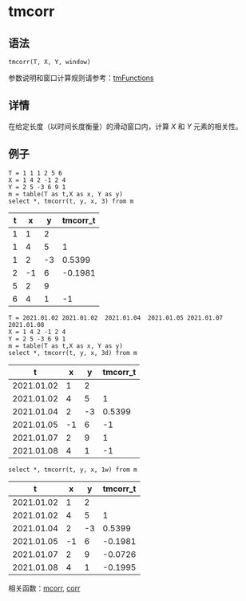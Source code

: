 # tmcorr

## 语法

`tmcorr(T, X, Y, window)`

参数说明和窗口计算规则请参考：[tmFunctions](../themes/tmFunctions.html)

## 详情

在给定长度（以时间长度衡量）的滑动窗口内，计算 *X* 和 *Y* 元素的相关性。

## 例子

```
T = 1 1 1 2 5 6
X = 1 4 2 -1 2 4
Y = 2 5 -3 6 9 1
m = table(T as t,X as x, Y as y)
select *, tmcorr(t, y, x, 3) from m
```

| t | x | y | tmcorr\_t |
| --- | --- | --- | --- |
| 1 | 1 | 2 |  |
| 1 | 4 | 5 | 1 |
| 1 | 2 | -3 | 0.5399 |
| 2 | -1 | 6 | -0.1981 |
| 5 | 2 | 9 |  |
| 6 | 4 | 1 | -1 |

```
T = 2021.01.02 2021.01.02  2021.01.04  2021.01.05 2021.01.07 2021.01.08
X = 1 4 2 -1 2 4
Y = 2 5 -3 6 9 1
m = table(T as t,X as x, Y as y)
select *, tmcorr(t, y, x, 3d) from m
```

| t | x | y | tmcorr\_t |
| --- | --- | --- | --- |
| 2021.01.02 | 1 | 2 |  |
| 2021.01.02 | 4 | 5 | 1 |
| 2021.01.04 | 2 | -3 | 0.5399 |
| 2021.01.05 | -1 | 6 | -1 |
| 2021.01.07 | 2 | 9 | 1 |
| 2021.01.08 | 4 | 1 | -1 |

```
select *, tmcorr(t, y, x, 1w) from m
```

| t | x | y | tmcorr\_t |
| --- | --- | --- | --- |
| 2021.01.02 | 1 | 2 |  |
| 2021.01.02 | 4 | 5 | 1 |
| 2021.01.04 | 2 | -3 | 0.5399 |
| 2021.01.05 | -1 | 6 | -0.1981 |
| 2021.01.07 | 2 | 9 | -0.0726 |
| 2021.01.08 | 4 | 1 | -0.1995 |

相关函数：[mcorr](../m/mcorr.html), [corr](../c/corr.html)

